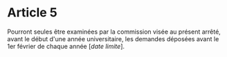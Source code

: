 # Article 5

Pourront seules être examinées par la commission visée au présent arrêté, avant le début d'une année universitaire, les demandes déposées avant le 1er février de chaque année [*date limite*].
